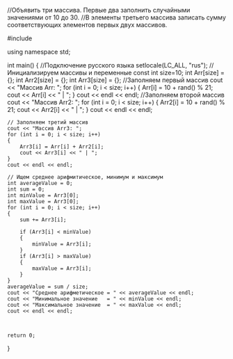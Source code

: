 //Объявить три массива. Первые два заполнить случайными значениями  от 10 до 30.
//В элементы третьего массива записать сумму соответствующих элементов первых двух массивов. 

#include <iostream>

using namespace std;

int main()
{
	//Подключение русского языка
	setlocale(LC_ALL, "rus");
	//Инициализируем массивы и переменные
	const int size=10;
	int Arr[size] = {};
	int Arr2[size] = {};
	int Arr3[size] = {};
	//Заполняем первый массив
	cout << "Массив Arr:  ";
	for (int i = 0; i < size; i++)
	{
		Arr[i] = 10 + rand() % 21;
		cout << Arr[i] << " | ";
	}
	cout << endl << endl;
	//Заполняем второй массив
	cout << "Массив Arr2: ";
	for (int i = 0; i < size; i++)
	{
		Arr2[i] = 10 + rand() % 21;
		cout << Arr2[i] << " | ";
	}
	cout << endl << endl;

	// Заполняем третий массив
	cout << "Массив Arr3: ";
	for (int i = 0; i < size; i++)
	{
		Arr3[i] = Arr[i] + Arr2[i];
		cout << Arr3[i] << " | ";
	}
	cout << endl << endl;

	// Ищем среднее арифмитическое, минимум и максимум
	int averageValue = 0;
	int sum = 0;
	int minValue = Arr3[0];
	int maxValue = Arr3[0];
	for (int i = 0; i < size; i++)
	{
		sum += Arr3[i];

		if (Arr3[i] < minValue)
		{
			minValue = Arr3[i];
		}
		if (Arr3[i] > maxValue)
		{
			maxValue = Arr3[i];
		}
	}
	averageValue = sum / size;
	cout << "Среднеe арифметическое = " << averageValue << endl;
	cout << "Минимальное значение   = " << minValue << endl;
	cout << "Максимальное значение  = " << maxValue << endl;
	cout << endl << endl;


	
	return 0;
}
